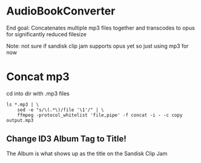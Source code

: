 # AudioBookConverter

End goal:
Concatenates multiple mp3 files together and transcodes to opus for significantly reduced filesize

Note: not sure if sandisk clip jam supports opus yet so just using mp3 for now

# Concat mp3

cd into dir with .mp3 files

```
ls *.mp3 | \
    sed -e "s/\(.*\)/file '\1'/" | \
    ffmpeg -protocol_whitelist 'file,pipe' -f concat -i - -c copy output.mp3
```

## Change ID3 Album Tag to Title!

The Album is what shows up as the title on the Sandisk Clip Jam
